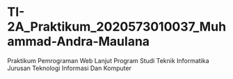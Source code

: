 # TI-2A_Praktikum_2020573010037_Muhammad-Andra-Maulana
Praktikum Pemrograman Web Lanjut Program Studi Teknik Informatika Jurusan Teknologi Informasi Dan Komputer
